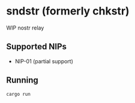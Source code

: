 # sndstr (formerly chkstr)
WIP nostr relay

## Supported NIPs
 - NIP-01 (partial support)

## Running
```
cargo run
```